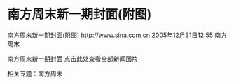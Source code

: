 # 南方周末新一期封面(附图)

南方周末新一期封面(附图)
http://www.sina.com.cn 2005年12月31日12:55 南方周末


南方周末新一期封面
点击此处查看全部新闻图片


相关专题：南方周末 

